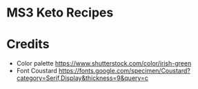 # MS3 Keto Recipes
 
# Credits
- Color palette https://www.shutterstock.com/color/irish-green
- Font Coustard https://fonts.google.com/specimen/Coustard?category=Serif,Display&thickness=9&query=c